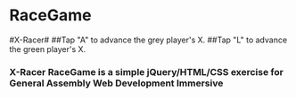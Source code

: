 # RaceGame
#X-Racer#
##Tap "A" to advance the grey player's X.
##Tap "L" to advance the green player's X.

### X-Racer RaceGame is a simple jQuery/HTML/CSS exercise for General Assembly Web Development Immersive
